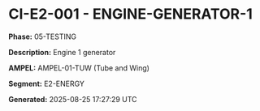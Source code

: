 # CI-E2-001 - ENGINE-GENERATOR-1

**Phase:** 05-TESTING

**Description:** Engine 1 generator

**AMPEL:** AMPEL-01-TUW (Tube and Wing)

**Segment:** E2-ENERGY

**Generated:** 2025-08-25 17:27:29 UTC
